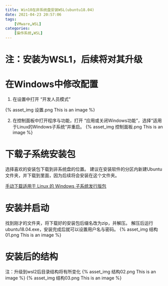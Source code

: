 ```yaml
---
title: Win10在非系统盘安装WSL(ubuntu18.04)
date: 2021-04-23 20:57:06
tags: 
    [VMware,WSL] 
categories: 
    [操作系统,WSL]
---
```


# 注：安装为WSL1，后续将对其升级

# 在Windows中修改配置
1. 在设置中打开  “开发人员模式”

{% asset_img 设置.png This is an image %}


2. 在控制面板中打开程序与功能，打开  “应用或关闭Windows功能”，选择“适用于Linux的Windows子系统“并重启。
{% asset_img 控制面板.png This is an image %}



# 下载子系统安装包
选择喜欢的安装包下载到非系统盘的位置。
建议在安装软件的分区内新建Ubuntu文件夹，并下载到里面，因为后续将会安装在这个文件夹。

[手动下载适用于 Linux 的 Windows 子系统发行版包](https://docs.microsoft.com/zh-cn/windows/wsl/install-manual)

# 安装并启动
找到刚才的文件夹，将下载好的安装包后缀名改为zip，并解压。
解压后运行ubuntu18.04.exe，安装完成后就可以设置用户名与密码。
{% asset_img 结构01.png This is an image %}

# 安装后的结构
注：升级到wsl2后目录结构将有所变化
{% asset_img 结构02.png This is an image %}
{% asset_img 结构03.png This is an image %}


